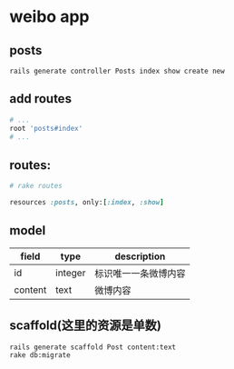 # weibo app 

## posts
```shell
rails generate controller Posts index show create new
```
## add routes
```rb
# ...
root 'posts#index'
# ...
```

## routes:
```rb
# rake routes

resources :posts, only:[:index, :show]
```

## model
| field   | type    | description          |
| ------- | ------- | -------------------- |
| id      | integer | 标识唯一一条微博内容 |
| content | text    | 微博内容             |

## scaffold(这里的资源是单数)
```shell
rails generate scaffold Post content:text
rake db:migrate
```
